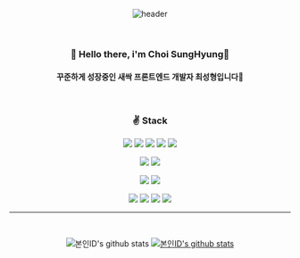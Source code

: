 <div align=center>

![header](https://capsule-render.vercel.app/api?type=cylinder&color=000000&height=150&section=header&text=CSH%20Github&fontColor=ffffff&fontSize=70&animation=fadeIn&fontAlignY=55&desc=%20&descAlignY=62&descAlign=62)

<br>


### 👋 Hello there, i'm Choi SungHyung🌱

#### 꾸준하게 성장중인 새싹 프론트엔드 개발자 최성형입니다🌱

<br>

### ✌️ Stack

<!-- <img src="https://img.shields.io/badge/JavaScript-F7DF1E?style=for-the-badge&logo=JavaScript&logoColor=white"> <img src="https://img.shields.io/badge/Jquery-0769AD?style=for-the-badge&logo=Jquery&logoColor=white"> <img src="https://img.shields.io/badge/TypeScript-3178C6?style=for-the-badge&logo=TypeScript&logoColor=white"> <img src="https://img.shields.io/badge/React-61DAFB?style=for-the-badge&logo=React&logoColor=white"> -->

<img src="https://img.shields.io/badge/JavaScript-F7DF1E?style=for-the-badge&logo=JavaScript&logoColor=white"> <img src="https://img.shields.io/badge/Jquery-0769AD?style=for-the-badge&logo=Jquery&logoColor=white"> <img src="https://img.shields.io/badge/TypeScript-3178C6?style=for-the-badge&logo=TypeScript&logoColor=white"> <img src="https://img.shields.io/badge/React-61DAFB?style=for-the-badge&logo=React&logoColor=white"> <img src="https://img.shields.io/badge/Java-4479A1?style=for-the-badge&logo=Java&logoColor=white">




<!-- <img src="https://img.shields.io/badge/HTML5-E34F26?style=for-the-badge&logo=HTML5&logoColor=white"> <img src="https://img.shields.io/badge/CSS3-1572B6?style=for-the-badge&logo=CSS3&logoColor=white">  -->

<img src="https://img.shields.io/badge/MarinaDB-003545?style=for-the-badge&logo=mariaDB&logoColor=white"> <img src="https://img.shields.io/badge/Oracle-F80000?style=for-the-badge&logo=Oracle&logoColor=white"> 

<img src="https://img.shields.io/badge/aws-232F3E?style=for-the-badge&logo=Amazon aws&logoColor=white"> <img src="https://img.shields.io/badge/apache tomcat-F8DC75?style=for-the-badge&logo=apachetomcat&logoColor=white">

<img src="https://img.shields.io/badge/Eclipse-2C2255?style=for-the-badge&logo=Eclipse%20IDE&logoColor=white"> <img src="https://img.shields.io/badge/VSC-007ACC?style=for-the-badge&logo=VisualStudioCode&logoColor=white"> 
<img src="https://img.shields.io/badge/github-181717?style=for-the-badge&logo=github&logoColor=white"> <img src="https://img.shields.io/badge/Docker-2496ED?style=for-the-badge&logo=Docker&logoColor=white"> 


  
---

 <br>
  
![본인ID's github stats](https://github-readme-stats.vercel.app/api?username=snoopy1224&show_icons=true)
[![본인ID's github stats](https://github-readme-stats.vercel.app/api/top-langs/?username=snoopy1224&show_icons=true&hide_border=true&title_color=004386&icon_color=004386&layout=compact)](https://github.com/snoopy1224)

 </div>

<!--
**snoopy1224/snoopy1224** is a ✨ _special_ ✨ repository because its `README.md` (this file) appears on your GitHub profile.

Here are some ideas to get you started:

- 🔭 I’m currently working on ...
- 🌱 I’m currently learning ...
- 👯 I’m looking to collaborate on ...
- 🤔 I’m looking for help with ...
- 💬 Ask me about ...
- 📫 How to reach me: ...
- 😄 Pronouns: ...
- ⚡ Fun fact: ...
-->
